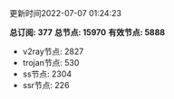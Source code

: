 更新时间2022-07-07 01:24:23

**总订阅: 377**
**总节点: 15970**
**有效节点: 5888**
- v2ray节点: 2827
- trojan节点: 530
- ss节点: 2304
- ssr节点: 226
